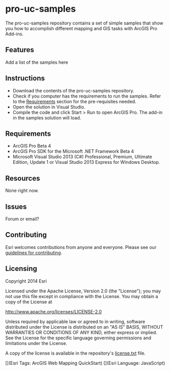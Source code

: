 # pro-uc-samples

The pro-uc-samples repository contains a set of simple samples that show you how to accomplish different mapping and GIS tasks with ArcGIS Pro Add-ins. 


## Features
Add a list of the samples here

## Instructions
* Download the contents of the pro-uc-samples repository.
* Check if you computer has the requirements to run the samples. Refer to the [Requirements]() section for the pre-requisites needed.
* Open the solution in Visual Studio.
* Compile the code and click Start > Run to open ArcGIS Pro. The add-in in the samples solution will load.

## Requirements
* ArcGIS Pro Beta 4
* ArcGIS Pro SDK for the Microsoft .NET Framework Beta 4
* Microsoft Visual Studio 2013 (C#) Professional, Premium, Ultimate Edition, Update 1 or Visual Studio 2013 Express for Windows Desktop.

## Resources
None right now.

## Issues
Forum or email?

## Contributing

Esri welcomes contributions from anyone and everyone. Please see our [guidelines for contributing](https://github.com/esri/contributing).

## Licensing
Copyright 2014 Esri

Licensed under the Apache License, Version 2.0 (the "License");
you may not use this file except in compliance with the License.
You may obtain a copy of the License at

   http://www.apache.org/licenses/LICENSE-2.0

Unless required by applicable law or agreed to in writing, software
distributed under the License is distributed on an "AS IS" BASIS,
WITHOUT WARRANTIES OR CONDITIONS OF ANY KIND, either express or implied.
See the License for the specific language governing permissions and
limitations under the License.

A copy of the license is available in the repository's [license.txt]( https://raw.github.com/Esri/quickstart-map-js/master/license.txt) file.

[](Esri Tags: ArcGIS Web Mapping QuickStart)
[](Esri Language: JavaScript)​
